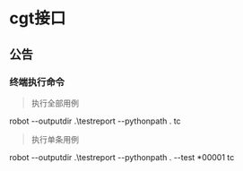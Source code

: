 # cgt接口

## 公告

### 终端执行命令
> 执行全部用例

robot --outputdir .\testreport --pythonpath . tc

> 执行单条用例

robot --outputdir .\testreport --pythonpath . --test *00001 tc

 
